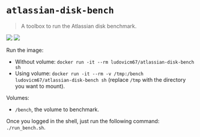`atlassian-disk-bench`
======================

> A toolbox to run the Atlassian disk benchmark.

[![](https://images.microbadger.com/badges/image/ludovicm67/atlassian-disk-bench.svg)](https://microbadger.com/images/ludovicm67/atlassian-disk-bench)
[![](https://images.microbadger.com/badges/version/ludovicm67/atlassian-disk-bench.svg)](https://microbadger.com/images/ludovicm67/atlassian-disk-bench)

Run the image:
  - Without volume: `docker run -it --rm ludovicm67/atlassian-disk-bench sh`
  - Using volume: `docker run -it --rm -v /tmp:/bench ludovicm67/atlassian-disk-bench sh`
    (replace `/tmp` with the directory you want to mount).

Volumes:
  - `/bench`, the volume to benchmark.

Once you logged in the shell, just run the following command: `./run_bench.sh`.
